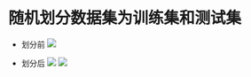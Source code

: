 # 随机划分数据集为训练集和测试集

* 划分前
![](https://github.com/Leotemp/mymarkdownphoto/raw/master/devision_img/a.png)

* 划分后
![](https://github.com/Leotemp/mymarkdownphoto/raw/master/devision_img/b.png)
![](https://github.com/Leotemp/mymarkdownphoto/raw/master/devision_img/c.png)
